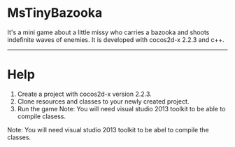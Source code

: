 # MsTinyBazooka
It's a mini game about a little missy who carries a bazooka and shoots indefinite waves of enemies. It is developed with cocos2d-x 2.2.3 and c++.


-----------------------------------------------------------------------------------------

# Help
1. Create a project with cocos2d-x version 2.2.3.
2. Clone resources and classes to your newly created project.
3. Run the game Note: You will need visual studio 2013 toolkit to be able to compile clasess.

Note: You will need visual studio 2013 toolkit to be abel to compile the classes.
